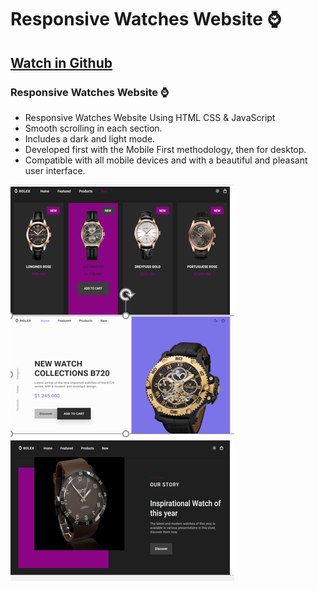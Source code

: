 # Responsive Watches Website ⌚
## [Watch in Github](https://github.com/Maitomanito)
### Responsive Watches Website ⌚

- Responsive Watches Website Using HTML CSS & JavaScript
- Smooth scrolling in each section.
- Includes a dark and light mode.
- Developed first with the Mobile First methodology, then for desktop.
- Compatible with all mobile devices and with a beautiful and pleasant user interface.



![preview img](/preview.png)
